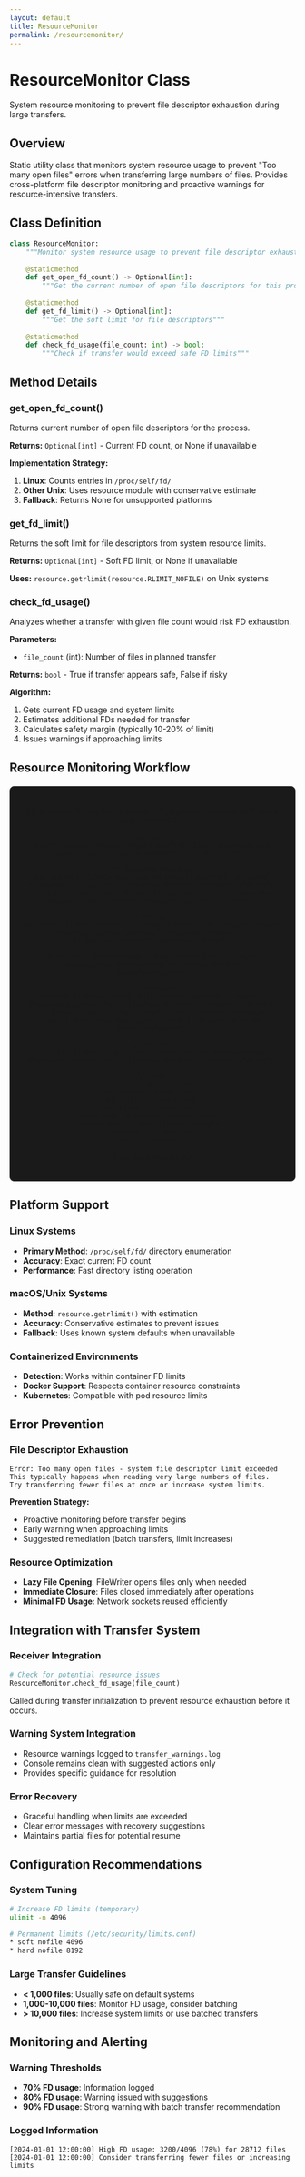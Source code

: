 ```yaml
---
layout: default
title: ResourceMonitor
permalink: /resourcemonitor/
---
```


<script>
document.documentElement.style.setProperty('--bg-color', '#0d1117');
document.body.style.backgroundColor = '#0d1117';
document.body.style.color = '#f0f6fc';
</script>

<style>
.butterfly-diagram {
  text-align: center;
  margin: 20px 0;
  padding: 20px;
  background: #1a1a1a;
  border: 1px solid #333;
  border-radius: 8px;
}
</style>

# ResourceMonitor Class

System resource monitoring to prevent file descriptor exhaustion during large transfers.

## Overview

Static utility class that monitors system resource usage to prevent "Too many open files" errors when transferring large numbers of files. Provides cross-platform file descriptor monitoring and proactive warnings for resource-intensive transfers.

## Class Definition

```python
class ResourceMonitor:
    """Monitor system resource usage to prevent file descriptor exhaustion"""
    
    @staticmethod
    def get_open_fd_count() -> Optional[int]:
        """Get the current number of open file descriptors for this process"""
    
    @staticmethod
    def get_fd_limit() -> Optional[int]:
        """Get the soft limit for file descriptors"""
    
    @staticmethod
    def check_fd_usage(file_count: int) -> bool:
        """Check if transfer would exceed safe FD limits"""
```

## Method Details

### get_open_fd_count()
Returns current number of open file descriptors for the process.

**Returns:** `Optional[int]` - Current FD count, or None if unavailable

**Implementation Strategy:**
1. **Linux**: Counts entries in `/proc/self/fd/`
2. **Other Unix**: Uses resource module with conservative estimate
3. **Fallback**: Returns None for unsupported platforms

### get_fd_limit()
Returns the soft limit for file descriptors from system resource limits.

**Returns:** `Optional[int]` - Soft FD limit, or None if unavailable

**Uses:** `resource.getrlimit(resource.RLIMIT_NOFILE)` on Unix systems

### check_fd_usage()
Analyzes whether a transfer with given file count would risk FD exhaustion.

**Parameters:**
- `file_count` (int): Number of files in planned transfer

**Returns:** `bool` - True if transfer appears safe, False if risky

**Algorithm:**
1. Gets current FD usage and system limits
2. Estimates additional FDs needed for transfer
3. Calculates safety margin (typically 10-20% of limit)
4. Issues warnings if approaching limits

## Resource Monitoring Workflow

<div class="butterfly-diagram">

{% graphviz %}
digraph {
    rankdir=TB;
    bgcolor="transparent";
    edge [color="#6e7681"];
    
    // Start
    start [label="Transfer begins with\nN files" shape=ellipse style=filled fillcolor="#e91e63" fontcolor="white"];
    
    // Resource checking
    get_current [label="get_open_fd_count()\nCurrent FD usage" shape=box style=filled fillcolor="#4caf50" fontcolor="white"];
    get_limit [label="get_fd_limit()\nSystem FD limit" shape=box style=filled fillcolor="#4caf50" fontcolor="white"];
    
    // Analysis
    calculate [label="Calculate:\nRequired FDs = N files\n+ network sockets\n+ system overhead" shape=box style=filled fillcolor="#2196f3" fontcolor="white"];
    
    check_safe [label="Usage + Required\n< 80% of limit?" shape=diamond style=filled fillcolor="#ffeb3b" fontcolor="white"];
    
    // Outcomes
    proceed [label="Proceed with transfer\n(safe FD usage)" shape=box style=filled fillcolor="#4caf50" fontcolor="white"];
    warn [label="Log warning:\n'High FD usage detected'\nSuggest fewer files" shape=box style=filled fillcolor="#ff9800" fontcolor="white"];
    
    // Continue
    transfer [label="Begin file transfer\nwith FD monitoring" shape=box style=filled fillcolor="#4caf50" fontcolor="white"];
    
    // Edges
    start -> get_current;
    get_current -> get_limit;
    get_limit -> calculate;
    calculate -> check_safe;
    check_safe -> proceed [label="safe"];
    check_safe -> warn [label="risky"];
    proceed -> transfer;
    warn -> transfer;
}
{% endgraphviz %}
</div>

## Platform Support

### **Linux Systems**
- **Primary Method**: `/proc/self/fd/` directory enumeration
- **Accuracy**: Exact current FD count
- **Performance**: Fast directory listing operation

### **macOS/Unix Systems**  
- **Method**: `resource.getrlimit()` with estimation
- **Accuracy**: Conservative estimates to prevent issues
- **Fallback**: Uses known system defaults when unavailable

### **Containerized Environments**
- **Detection**: Works within container FD limits
- **Docker Support**: Respects container resource constraints
- **Kubernetes**: Compatible with pod resource limits

## Error Prevention

### **File Descriptor Exhaustion**
```
Error: Too many open files - system file descriptor limit exceeded
This typically happens when reading very large numbers of files.
Try transferring fewer files at once or increase system limits.
```

**Prevention Strategy:**
- Proactive monitoring before transfer begins
- Early warning when approaching limits
- Suggested remediation (batch transfers, limit increases)

### **Resource Optimization**
- **Lazy File Opening**: FileWriter opens files only when needed
- **Immediate Closure**: Files closed immediately after operations
- **Minimal FD Usage**: Network sockets reused efficiently

## Integration with Transfer System

### **Receiver Integration**
```python
# Check for potential resource issues
ResourceMonitor.check_fd_usage(file_count)
```

Called during transfer initialization to prevent resource exhaustion before it occurs.

### **Warning System Integration**
- Resource warnings logged to `transfer_warnings.log`
- Console remains clean with suggested actions only
- Provides specific guidance for resolution

### **Error Recovery**
- Graceful handling when limits are exceeded
- Clear error messages with recovery suggestions
- Maintains partial files for potential resume

## Configuration Recommendations

### **System Tuning**
```bash
# Increase FD limits (temporary)
ulimit -n 4096

# Permanent limits (/etc/security/limits.conf)
* soft nofile 4096
* hard nofile 8192
```

### **Large Transfer Guidelines**
- **< 1,000 files**: Usually safe on default systems
- **1,000-10,000 files**: Monitor FD usage, consider batching
- **> 10,000 files**: Increase system limits or use batched transfers

## Monitoring and Alerting

### **Warning Thresholds**
- **70% FD usage**: Information logged
- **80% FD usage**: Warning issued with suggestions
- **90% FD usage**: Strong warning with batch transfer recommendation

### **Logged Information**
```
[2024-01-01 12:00:00] High FD usage: 3200/4096 (78%) for 28712 files
[2024-01-01 12:00:00] Consider transferring fewer files or increasing limits
```

<script src="{{ "/assets/js/theme-toggle.js" | relative_url }}"></script>
